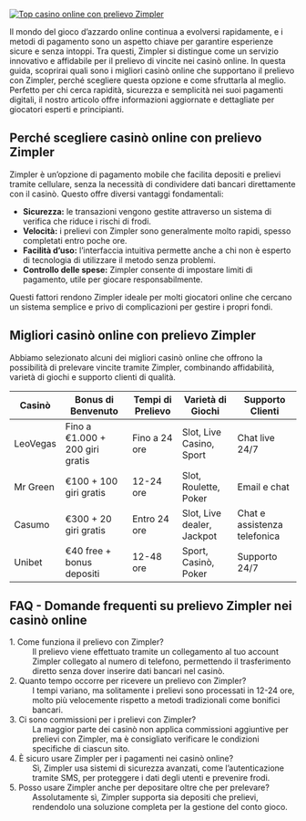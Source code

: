 [![Top casino online con prelievo Zimpler](https://123-caf.pages.dev/gitsignup.png)](https://vrmoo.ru/Bt82HjjY)

<p>Il mondo del gioco d’azzardo online continua a evolversi rapidamente, e i metodi di pagamento sono un aspetto chiave per garantire esperienze sicure e senza intoppi. Tra questi, Zimpler si distingue come un servizio innovativo e affidabile per il prelievo di vincite nei casinò online. In questa guida, scoprirai quali sono i migliori casinò online che supportano il prelievo con Zimpler, perché scegliere questa opzione e come sfruttarla al meglio. Perfetto per chi cerca rapidità, sicurezza e semplicità nei suoi pagamenti digitali, il nostro articolo offre informazioni aggiornate e dettagliate per giocatori esperti e principianti.</p>  <h2>Perché scegliere casinò online con prelievo Zimpler</h2> <p>Zimpler è un’opzione di pagamento mobile che facilita depositi e prelievi tramite cellulare, senza la necessità di condividere dati bancari direttamente con il casinò. Questo offre diversi vantaggi fondamentali:</p> <ul>   <li><strong>Sicurezza:</strong> le transazioni vengono gestite attraverso un sistema di verifica che riduce i rischi di frodi.</li>   <li><strong>Velocità:</strong> i prelievi con Zimpler sono generalmente molto rapidi, spesso completati entro poche ore.</li>   <li><strong>Facilità d’uso:</strong> l’interfaccia intuitiva permette anche a chi non è esperto di tecnologia di utilizzare il metodo senza problemi.</li>   <li><strong>Controllo delle spese:</strong> Zimpler consente di impostare limiti di pagamento, utile per giocare responsabilmente.</li> </ul> <p>Questi fattori rendono Zimpler ideale per molti giocatori online che cercano un sistema semplice e privo di complicazioni per gestire i propri fondi.</p>  <h2>Migliori casinò online con prelievo Zimpler</h2> <p>Abbiamo selezionato alcuni dei migliori casinò online che offrono la possibilità di prelevare vincite tramite Zimpler, combinando affidabilità, varietà di giochi e supporto clienti di qualità.</p>  <table>   <thead>     <tr>       <th>Casinò</th>       <th>Bonus di Benvenuto</th>       <th>Tempi di Prelievo</th>       <th>Varietà di Giochi</th>       <th>Supporto Clienti</th>     </tr>   </thead>   <tbody>     <tr>       <td>LeoVegas</td>       <td>Fino a €1.000 + 200 giri gratis</td>       <td>Fino a 24 ore</td>       <td>Slot, Live Casino, Sport</td>       <td>Chat live 24/7</td>     </tr>     <tr>       <td>Mr Green</td>       <td>€100 + 100 giri gratis</td>       <td>12-24 ore</td>       <td>Slot, Roulette, Poker</td>       <td>Email e chat</td>     </tr>     <tr>       <td>Casumo</td>       <td>€300 + 20 giri gratis</td>       <td>Entro 24 ore</td>       <td>Slot, Live dealer, Jackpot</td>       <td>Chat e assistenza telefonica</td>     </tr>     <tr>       <td>Unibet</td>       <td>€40 free + bonus depositi</td>       <td>12-48 ore</td>       <td>Sport, Casinò, Poker</td>       <td>Supporto 24/7</td>     </tr>   </tbody> </table>  <h2>FAQ - Domande frequenti su prelievo Zimpler nei casinò online</h2> <dl>   <dt>1. Come funziona il prelievo con Zimpler?</dt>   <dd>Il prelievo viene effettuato tramite un collegamento al tuo account Zimpler collegato al numero di telefono, permettendo il trasferimento diretto senza dover inserire dati bancari nel casinò.</dd>    <dt>2. Quanto tempo occorre per ricevere un prelievo con Zimpler?</dt>   <dd>I tempi variano, ma solitamente i prelievi sono processati in 12-24 ore, molto più velocemente rispetto a metodi tradizionali come bonifici bancari.</dd>    <dt>3. Ci sono commissioni per i prelievi con Zimpler?</dt>   <dd>La maggior parte dei casinò non applica commissioni aggiuntive per prelievi con Zimpler, ma è consigliato verificare le condizioni specifiche di ciascun sito.</dd>    <dt>4. È sicuro usare Zimpler per i pagamenti nei casinò online?</dt>   <dd>Sì, Zimpler usa sistemi di sicurezza avanzati, come l’autenticazione tramite SMS, per proteggere i dati degli utenti e prevenire frodi.</dd>    <dt>5. Posso usare Zimpler anche per depositare oltre che per prelevare?</dt>   <dd>Assolutamente sì, Zimpler supporta sia depositi che prelievi, rendendolo una soluzione completa per la gestione del conto gioco.</dd> </dl>